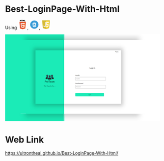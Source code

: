 # Best-LoginPage-With-Html
Using <img src="h.png" width="30px">, <img src="c.png" width="30px">, <img src="j.jpg" width="30px">

<img src="thu.jpg">

# Web Link

  https://ultrontheai.github.io/Best-LoginPage-With-Html/
